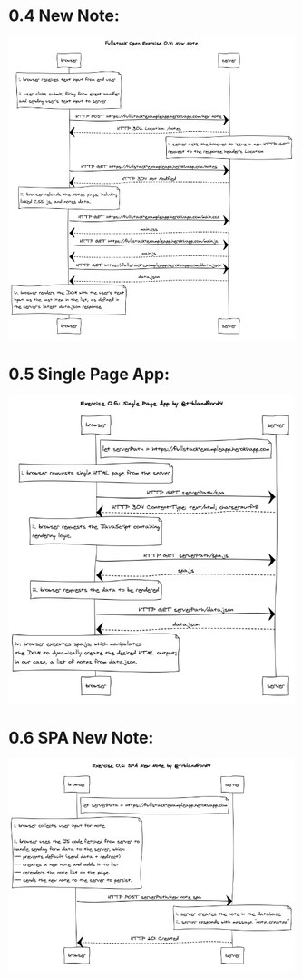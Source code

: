 # 0.4 New Note:

![0.4_newNote](./diagrams/0.4_newNote.png)

# 0.5 Single Page App:

![0.5_ spa](./diagrams/0.5_spa.png)

# 0.6 SPA New Note:

![0.6_spaNewNote](./diagrams/0.6_spaNewNote.png)